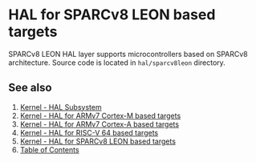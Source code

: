# HAL for SPARCv8 LEON based targets

SPARCv8 LEON HAL layer supports microcontrollers based on SPARCv8 architecture.
Source code is located in `hal/sparcv8leon` directory.

## See also

1. [Kernel - HAL Subsystem](index.md)
2. [Kernel - HAL for ARMv7 Cortex-M based targets](armv7m.md)
3. [Kernel - HAL for ARMv7 Cortex-A based targets](armv7a.md)
4. [Kernel - HAL for RISC-V 64 based targets](riscv64.md)
5. [Kernel - HAL for SPARCv8 LEON based targets](sparcv8leon.md)
6. [Table of Contents](../../index.md)
